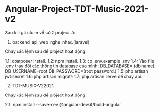 # Angular-Project-TDT-Music-2021-v2
Sau khi git clone về có 2 project là:
1. backend_api_web_nghe_nhac.(laravel)

 Chạy các lệnh sau để project hoạt động.
 
 1.1: composer install.
 1.2: npm install.
 1.3: cp .env.example .env
 1.4: Vào file .env thay đổi các thông tin database của mình:
      DB_DATABASE= (db name)
      DB_USERNAME=root
      DB_PASSWORD=(root password.)
 1.5: php artisan jwt:secret
 1.6: php artisan migrate 
 1.7: php artisan serve để chạy api.
 
2. TDT-MUSIC-V22021.

  Chạy các lệnh sau để project hoạt động.
  
  2.1: npm install --save-dev @angular-devkit/build-angular
